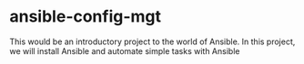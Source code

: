 # ansible-config-mgt
This would be an introductory project to the world of Ansible. In this project, we will install Ansible and automate simple tasks with Ansible
